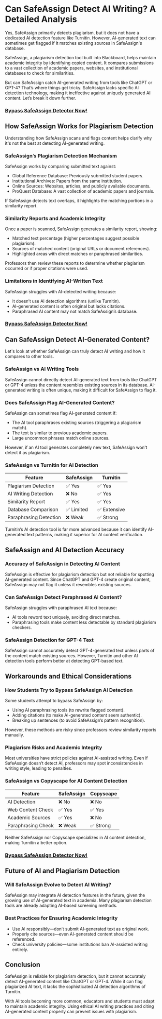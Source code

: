 # Can SafeAssign Detect AI Writing? A Detailed Analysis  

Yes, SafeAssign primarily detects plagiarism, but it does not have a dedicated AI detection feature like Turnitin. However, AI-generated text can sometimes get flagged if it matches existing sources in SafeAssign's database.  

SafeAssign, a plagiarism detection tool built into Blackboard, helps maintain academic integrity by identifying copied content. It compares submissions to a vast collection of academic papers, websites, and institutional databases to check for similarities.  

But can SafeAssign catch AI-generated writing from tools like ChatGPT or GPT-4? That’s where things get tricky. SafeAssign lacks specific AI detection technology, making it ineffective against uniquely generated AI content. Let’s break it down further.  

### [Bypass SafeAssign Detector Now!](https://undetectable.ai?_by=pals5&fp_sid=git)
## How SafeAssign Works for Plagiarism Detection  

Understanding how SafeAssign scans and flags content helps clarify why it's not the best at detecting AI-generated writing.  

### SafeAssign’s Plagiarism Detection Mechanism  

SafeAssign works by comparing submitted text against:  

- Global Reference Database: Previously submitted student papers.  
- Institutional Archives: Papers from the same institution.  
- Online Sources: Websites, articles, and publicly available documents.  
- ProQuest Database: A vast collection of academic papers and journals.  

If SafeAssign detects text overlaps, it highlights the matching portions in a similarity report.  

### Similarity Reports and Academic Integrity  

Once a paper is scanned, SafeAssign generates a similarity report, showing:  

- Matched text percentage (higher percentages suggest possible plagiarism).  
- Sources of matched content (original URLs or document references).  
- Highlighted areas with direct matches or paraphrased similarities.  

Professors then review these reports to determine whether plagiarism occurred or if proper citations were used.  

### Limitations in Identifying AI-Written Text  

SafeAssign struggles with AI-detected writing because:  

- It doesn’t use AI detection algorithms (unlike Turnitin).  
- AI-generated content is often original but lacks citations.  
- Paraphrased AI content may not match SafeAssign’s database.  
### [Bypass SafeAssign Detector Now!](https://undetectable.ai?_by=pals5&fp_sid=git)
## Can SafeAssign Detect AI-Generated Content?  

Let's look at whether SafeAssign can truly detect AI writing and how it compares to other tools.  

### SafeAssign vs AI Writing Tools  

SafeAssign cannot directly detect AI-generated text from tools like ChatGPT or GPT-4 unless the content resembles existing sources in its database. AI-generated writing is often unique, making it difficult for SafeAssign to flag it.  

### Does SafeAssign Flag AI-Generated Content?  

SafeAssign can sometimes flag AI-generated content if:  

- The AI tool paraphrases existing sources (triggering a plagiarism match).  
- The text is similar to previous academic papers.  
- Large uncommon phrases match online sources.  

However, if an AI tool generates completely new text, SafeAssign won't detect it as plagiarism.  

### SafeAssign vs Turnitin for AI Detection  

| Feature                | SafeAssign | Turnitin |
|------------------------|-----------|----------|
| Plagiarism Detection  | ✅ Yes | ✅ Yes |
| AI Writing Detection  | ❌ No | ✅ Yes |
| Similarity Report     | ✅ Yes | ✅ Yes |
| Database Comparison   | ✅ Limited | ✅ Extensive |
| Paraphrasing Detection | ❌ Weak | ✅ Strong |

Turnitin’s AI detection tool is far more advanced because it can identify AI-generated text patterns, making it superior for AI content verification.  


## SafeAssign and AI Detection Accuracy  

### Accuracy of SafeAssign in Detecting AI Content  

SafeAssign is effective for plagiarism detection but not reliable for spotting AI-generated content. Since ChatGPT and GPT-4 create original content, SafeAssign may not flag it unless it resembles existing sources.  

### Can SafeAssign Detect Paraphrased AI Content?  

SafeAssign struggles with paraphrased AI text because:  

- AI tools reword text uniquely, avoiding direct matches.  
- Paraphrasing tools make content less detectable by standard plagiarism checkers.  

### SafeAssign Detection for GPT-4 Text  

SafeAssign cannot accurately detect GPT-4-generated text unless parts of the content match existing sources. However, Turnitin and other AI detection tools perform better at detecting GPT-based text.  


## Workarounds and Ethical Considerations  

### How Students Try to Bypass SafeAssign AI Detection  

Some students attempt to bypass SafeAssign by:  

- Using AI paraphrasing tools (to rewrite flagged content).  
- Adding citations (to make AI-generated content seem authentic).  
- Breaking up sentences (to avoid SafeAssign’s pattern recognition).  

However, these methods are risky since professors review similarity reports manually.  

### Plagiarism Risks and Academic Integrity  

Most universities have strict policies against AI-assisted writing. Even if SafeAssign doesn’t detect AI, professors may spot inconsistencies in writing style, leading to penalties.  

### SafeAssign vs Copyscape for AI Content Detection  

| Feature            | SafeAssign | Copyscape |
|--------------------|-----------|-----------|
| AI Detection      | ❌ No | ❌ No |
| Web Content Check | ✅ Yes | ✅ Yes |
| Academic Sources  | ✅ Yes | ❌ No |  
| Paraphrasing Check | ❌ Weak | ✅ Strong |  

Neither SafeAssign nor Copyscape specializes in AI content detection, making Turnitin a better option.  
### [Bypass SafeAssign Detector Now!](https://undetectable.ai?_by=pals5&fp_sid=git)

## Future of AI and Plagiarism Detection  

### Will SafeAssign Evolve to Detect AI Writing?  

SafeAssign may integrate AI detection features in the future, given the growing use of AI-generated text in academia. Many plagiarism detection tools are already adapting AI-based screening methods.  

### Best Practices for Ensuring Academic Integrity  

- Use AI responsibly—don’t submit AI-generated text as original work.  
- Properly cite sources—even AI-generated content should be referenced.  
- Check university policies—some institutions ban AI-assisted writing entirely.  


## Conclusion  

SafeAssign is reliable for plagiarism detection, but it cannot accurately detect AI-generated content like ChatGPT or GPT-4. While it can flag plagiarized AI text, it lacks the sophisticated AI detection algorithms of Turnitin.  

With AI tools becoming more common, educators and students must adapt to maintain academic integrity. Using ethical AI writing practices and citing AI-generated content properly can prevent issues with plagiarism.  

